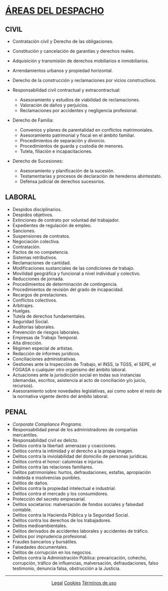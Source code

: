 # [ÁREAS DEL DESPACHO](https://perseusyrcabogados.com/areas.html "ÁREAS DEL DESPACHO")

## CIVIL

*   Contratación civil y Derecho de las obligaciones.
*   Constitución y cancelación de garantías y derechos reales.
*   Adquisición y transmisión de derechos mobiliarios e inmobiliarios.
*   Arrendamientos urbanos y propiedad horizontal.
*   Derecho de la construcción y reclamaciones por vicios constructivos.

*   Responsabilidad civil contractual y extracontractual:
    *   Asesoramiento y estudios de viabilidad de reclamaciones.
    *   Valoración de daños y perjuicios.
    *   Reclamaciones por accidentes y negligencia profesional.

*   Derecho de Familia:
    *   Convenios y planes de parentalidad en conflictos matrimoniales.
    *   Asesoramiento patrimonial y fiscal en el ámbito familiar.
    *   Procedimientos de separación y divorcio.
    *   Procedimientos de guarda y custodia de menores.
    *   Tutela, filiación e incapacitaciones.

*   Derecho de Sucesiones:
    *   Asesoramiento y planificación de la sucesión.
    *   Testamentarías y procesos de declaración de herederos abintestato.
    *   Defensa judicial de derechos sucesorios.
    
## LABORAL

*   Despidos disciplinarios.
*   Despidos objetivos.
*   Extinciones de contrato por voluntad del trabajador.
*   Expedientes de regulación de empleo.
*   Sanciones.
*   Suspensiones de contratos.
*   Negociación colectiva.
*   Contratación.
*   Pactos de no competencia.
*   Sistemas retributivos.
*   Reclamaciones de cantidad.
*   Modificaciones sustanciales de las condiciones de trabajo.
*   Movilidad geográfica y funcional a nivel individual y colectivo.
*   Reducciones de jornada.
*   Procedimientos de determinación de contingencia.
*   Procedimientos de revisión del grado de incapacidad.
*   Recargos de prestaciones.
*   Conflictos colectivos.
*   Arbitrajes.
*   Huelgas.
*   Tutela de derechos fundamentales.
*   Seguridad Social.
*   Auditorías laborales.
*   Prevención de riesgos laborales.
*   Empresas de Trabajo Temporal.
*   Alta dirección.
*   Régimen especial de artistas.
*   Redacción de informes jurídicos.
*   Conciliaciones administrativas.
*   Gestiones ante la Inspección de Trabajo, el INSS, la TGSS, el SEPE, el FOGASA o cualquier otro organismo del ámbito laboral.
*   Actuaciones ante la jurisdicción social en todas sus instancias (demandas, escritos, asistencia al acto de conciliación y/o juicio, recursos).
*   Asesoramiento sobre novedades legislativas, así como sobre el resto de la normativa vigente dentro del ámbito laboral.

## PENAL

*   _Corporate Compliance Programs_.
*   Responsabilidad penal de los administradores de compañías mercantiles.
*   Responsabilidad civil ex delicto.
*   Delitos contra la libertad: amenazas y coacciones.
*   Delitos contra la intimidad y el derecho a la propia imagen.
*   Delitos contra la inviolabilidad del domicilio de personas jurídicas.
*   Delitos contra el honor: calumnias e injurias.
*   Delitos contra las relaciones familiares.
*   Delitos patrimoniales: hurtos, defraudaciones, estafas, apropiación indebida e insolvencias punibles.
*   Delitos de daños.
*   Delitos contra la propiedad intelectual e industrial.
*   Delitos contra el mercado y los consumidores.
*   Protección del secreto empresarial.
*   Delitos societarios: malversación de fondos sociales y falsedad contable.
*   Delitos contra la Hacienda Pública y la Seguridad Social.
*   Delitos contra los derechos de los trabajadores.
*   Delitos medioambientales.
*   Delitos derivados de accidentes laborales y accidentes de tráfico.
*   Delitos por imprudencia profesional.
*   Fraudes bancarios y bursátiles.
*   Falsedades documentales.
*   Delitos de corrupción en los negocios.
*   Delitos contra la Administración Pública: prevaricación, cohecho, corrupción, tráfico de influencias, malversación, defraudaciones, falso testimonio, denuncia falsa, obstrucción a la Justicia.

----------------------------------------------------------------------------------------------------------------------------------------
<p align="center">
  <a href="https://perseusyrcabogados.com/legal.html" title="Legal">Legal</a>
  <a href="https://perseusyrcabogados.com/cookies.html" title="Cookies">Cookies</a>
  <a href="https://perseusyrcabogados.com/terminos.html" title="Términos de uso">Términos de uso</a>
</p>

